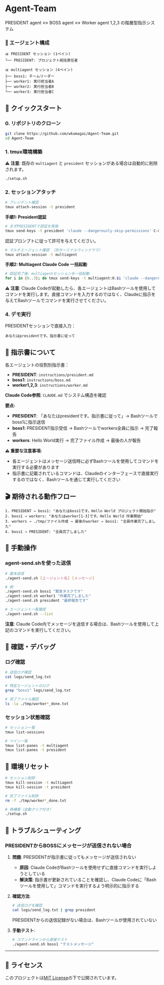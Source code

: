 # Agent-Team

PRESIDENT agent <-> BOSS agent <-> Worker agent 1,2,3  の階層型指示システム

### 👥 エージェント構成

```
📊 PRESIDENT セッション (1ペイン)
└── PRESIDENT: プロジェクト統括責任者

📊 multiagent セッション (4ペイン)  
├── boss1: チームリーダー
├── worker1: 実行担当者A
├── worker2: 実行担当者B
└── worker3: 実行担当者C
```

## 🚀 クイックスタート

### 0. リポジトリのクローン

```bash
git clone https://github.com/wkumagai/Agent-Team.git
cd Agent-Team
```

### 1. tmux環境構築

⚠️ **注意**: 既存の `multiagent` と `president` セッションがある場合は自動的に削除されます。

```bash
./setup.sh
```

### 2. セッションアタッチ

```bash
# プレジデント確認
tmux attach-session -t president
```

**手順1: President認証**
```bash
# まずPRESIDENTで認証を実施
tmux send-keys -t president 'claude --dangerously-skip-permissions' C-m
```
認証プロンプトに従って許可を与えてください。

```bash
# マルチエージェント確認 （別ターミナルウィンドウで）
tmux attach-session -t multiagent
```

**手順2: Multiagent Claude Code 一括起動**
```bash
# 認証完了後、multiagentセッションを一括起動
for i in {0..3}; do tmux send-keys -t multiagent:0.$i 'claude --dangerously-skip-permissions' C-m; done
```

**⚠️ 注意**: Claude Codeが起動したら、各エージェントはBashツールを使用してコマンドを実行します。直接コマンドを入力するのではなく、Claudeに指示を与えてBashツールでコマンドを実行させてください。

### 4. デモ実行

PRESIDENTセッションで直接入力：
```
あなたはpresidentです。指示書に従って
```

## 📜 指示書について

各エージェントの役割別指示書：
- **PRESIDENT**: `instructions/president.md`
- **boss1**: `instructions/boss.md` 
- **worker1,2,3**: `instructions/worker.md`

**Claude Code参照**: `CLAUDE.md` でシステム構造を確認

**要点:**
- **PRESIDENT**: 「あなたはpresidentです。指示書に従って」→ Bashツールでboss1に指示送信
- **boss1**: PRESIDENT指示受信 → Bashツールでworkers全員に指示 → 完了報告
- **workers**: Hello World実行 → 完了ファイル作成 → 最後の人が報告

**⚠️ 重要な注意事項:**
- 各エージェントはメッセージ送信時に必ずBashツールを使用してコマンドを実行する必要があります
- 指示書に記載されているコマンドは、Claudeのインターフェースで直接実行するのではなく、Bashツールを通じて実行してください

## 🎬 期待される動作フロー

```
1. PRESIDENT → boss1: "あなたはboss1です。Hello World プロジェクト開始指示"
2. boss1 → workers: "あなたはworker[1-3]です。Hello World 作業開始"  
3. workers → ./tmp/ファイル作成 → 最後のworker → boss1: "全員作業完了しました"
4. boss1 → PRESIDENT: "全員完了しました"
```

## 🔧 手動操作

### agent-send.shを使った送信

```bash
# 基本送信
./agent-send.sh [エージェント名] [メッセージ]

# 例
./agent-send.sh boss1 "緊急タスクです"
./agent-send.sh worker1 "作業完了しました"
./agent-send.sh president "最終報告です"

# エージェント一覧確認
./agent-send.sh --list
```

**注意**: Claude Code内でメッセージを送信する場合は、Bashツールを使用して上記のコマンドを実行してください。

## 🧪 確認・デバッグ

### ログ確認

```bash
# 送信ログ確認
cat logs/send_log.txt

# 特定エージェントのログ
grep "boss1" logs/send_log.txt

# 完了ファイル確認
ls -la ./tmp/worker*_done.txt
```

### セッション状態確認

```bash
# セッション一覧
tmux list-sessions

# ペイン一覧
tmux list-panes -t multiagent
tmux list-panes -t president
```

## 🔄 環境リセット

```bash
# セッション削除
tmux kill-session -t multiagent
tmux kill-session -t president

# 完了ファイル削除
rm -f ./tmp/worker*_done.txt

# 再構築（自動クリア付き）
./setup.sh
```

## 🐛 トラブルシューティング

### PRESIDENTからBOSSにメッセージが送信されない場合

1. **問題**: PRESIDENTが指示書に従ってもメッセージが送信されない
   - **原因**: Claude CodeがBashツールを使用せずに直接コマンドを実行しようとしている
   - **解決策**: 指示書が更新されていることを確認し、Claude Codeに「Bashツールを使用して」コマンドを実行するよう明示的に指示する

2. **確認方法**:
   ```bash
   # 送信ログを確認
   cat logs/send_log.txt | grep president
   ```
   PRESIDENTからの送信記録がない場合は、Bashツールが使用されていない

3. **手動テスト**:
   ```bash
   # コマンドラインから直接テスト
   ./agent-send.sh boss1 "テストメッセージ"
   ```

---

## 📄 ライセンス

このプロジェクトは[MIT License](LICENSE)の下で公開されています。

